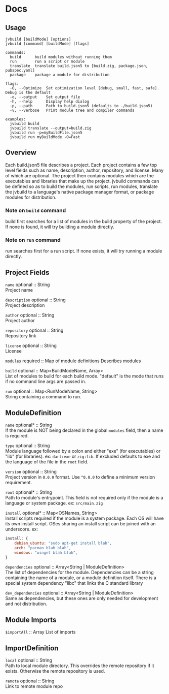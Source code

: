 # Docs
## Usage
```
jvbuild [buildMode] [options]
jvbuild [command] [buildMode] [flags]

commands:
  build      build modules without running them
  run        run a script or module
  translate  translate build.json5 to [build.zig, package.json, pubspec.yaml]
  package    package a module for distribution

flags:
  -O, --Optimize  Set optimization level [debug, small, fast, safe]. Debug is the default
  -o, --output    Set output file
  -h, --help      Display help dialog
  -p, --path      Path to build.json5 (defaults to ./build.json5)
  -v, --verbose   Print module tree and compiler commands

examples:
  jvbuild build
  jvbuild translate --output=build.zig
  jvbuild run -p=myBuildFile.json5
  jvbuild run myBuildMode -O=Fast
```

## Overview
Each build.json5 file describes a project. Each project contains a few top level fields such as name, description, author, repository, and license. Many of which are optional. The project then contains modules which are the executables and libraries that make up the project. jvbuild commands can be defined so as to build the modules, run scripts, run modules, translate the jvbuild to a language's native package manager format, or package modules for distribution.

### Note on `build` command
build first searches for a list of modules in the build property of the project. If none is found, it will try building a module directly.

### Note on `run` command
run searches first for a run script. If none exists, it will try running a module directly.

## Project Fields
`name` optional :: String  
Project name  

`description` optional :: String  
Project description  

`author` optional :: String  
Project author  

`repository` optional :: String  
Repository link  

`license` optional :: String  
License

`modules` required :: Map of module definitions
Describes modules  

`build` optional :: Map<BuildModeName, Array<String>>  
List of modules to build for each build mode. "default" is the mode that runs if no command line args are passed in.

`run` optional :: Map<RunModeName, String>  
String containing a command to run.

## ModuleDefinition
`name` optional* :: String  
If the module is NOT being declared in the global `modules` field, then a name is required.

`type` optional :: String  
Module language followed by a colon and either "exe" (for executables) or "lib" (for libraries). ex: `dart:exe` or `zig:lib`. If excluded defaults to exe and the language of the file in the `root` field.

`version` optional :: String  
Project version in `0.0.0` format. Use `^0.0.0` to define a minimum version requirement.

`root` optional* :: String  
Path to module's entrypoint. This field is not required only if the module is a language or system package. ex: `src/main.zig`

`install` optional* :: Map<OSNames, String>  
Install scripts required if the module is a system package. Each OS will have its own install script. OSes sharing an install script can be joined with an underscore. ex:
```js
install: {
    debian_ubuntu: "sudo apt-get install blah",
    arch: "pacman blah blah",
    windows: "winget blah blah",
}
```

`dependencies` optional :: Array<String | ModuleDefinition>  
The list of dependencies for the module. Dependencies can be a string containing the name of a module, or a module definition itself. There is a special system dependency "libc" that links the C standard library

`dev_dependencies` optional :: Array<String | ModuleDefinition>  
Same as dependencies, but these ones are only needed for development and not distribution.

## Module Imports
`$importAll` :: Array<ImportDefinition>
List of imports

## ImportDefinition
`local` optional :: String  
Path to local module directory. This overrides the remote repository if it exists. Otherwise the remote repository is used.

`remote` optional :: String  
Link to remote module repo
